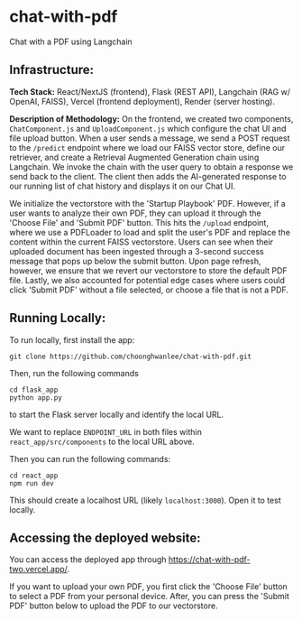 # chat-with-pdf
Chat with a PDF using Langchain

## Infrastructure:

**Tech Stack:** React/NextJS (frontend), Flask (REST API), Langchain (RAG w/ OpenAI, FAISS), Vercel (frontend deployment), Render (server hosting).

**Description of Methodology:**
On the frontend, we created two components, `ChatComponent.js` and `UploadComponent.js` which configure the chat UI and file upload button. When a user sends a message, we send a POST request to the `/predict` endpoint where we load our FAISS vector store, define our retriever, and create a Retrieval Augmented Generation chain using Langchain. We invoke the chain with the user query to obtain a response we send back to the client. The client then adds the AI-generated response to our running list of chat history and displays it on our Chat UI. 

We initialize the vectorstore with the 'Startup Playbook' PDF. However, if a user wants to analyze their own PDF, they can upload it through the 'Choose File' and 'Submit PDF' button. This hits the `/upload` endpoint, where we use a PDFLoader to load and split the user's PDF and replace the content within the current FAISS vectorstore. Users can see when their uploaded document has been ingested through a 3-second success message that pops up below the submit button. Upon page refresh, however, we ensure that we revert our vectorstore to store the default PDF file. Lastly, we also accounted for potential edge cases where users could click 'Submit PDF' without a file selected, or choose a file that is not a PDF.

## Running Locally:

To run locally, first install the app:

``` 
git clone https://github.com/choonghwanlee/chat-with-pdf.git 
``` 

Then, run the following commands

``` 
cd flask_app
python app.py
``` 

to start the Flask server locally and identify the local URL. 

We want to replace `ENDPOINT_URL` in both files within `react_app/src/components` to the local URL above. 

Then you can run the following commands:

``` 
cd react_app
npm run dev 
```

This should create a localhost URL (likely `localhost:3000`). Open it to test locally.


## Accessing the deployed website:

You can access the deployed app through https://chat-with-pdf-two.vercel.app/. 

If you want to upload your own PDF, you first click the 'Choose File' button to select a PDF from your personal device. After, you can press the 'Submit PDF' button below to upload the PDF to our vectorstore. 


